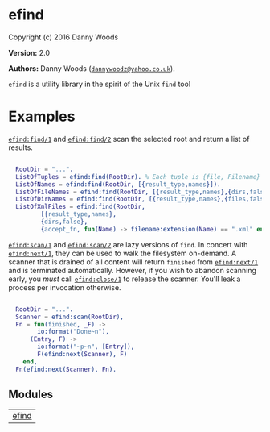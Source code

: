 

# efind #

Copyright (c) 2016 Danny Woods

__Version:__ 2.0

__Authors:__ Danny Woods ([`dannywoodz@yahoo.co.uk`](mailto:dannywoodz@yahoo.co.uk)).

`efind` is a utility library in the spirit of the Unix `find` tool


# Examples #

[`efind:find/1`](efind.md#find-1) and [`efind:find/2`](efind.md#find-2) scan the selected root and return a list of results.

```erlang

  RootDir = "...".
  ListOfTuples = efind:find(RootDir). % Each tuple is {file, Filename} or {dir, Dirname}
  ListOfNames = efind:find(RootDir, [{result_type,names}]).
  ListOfFileNames = efind:find(RootDir, [{result_type,names},{dirs,false}]).
  ListOfDirNames = efind:find(RootDir, [{result_type,names},{files,false}]).
  ListOfXmlFiles = efind:find(RootDir,
  		 [{result_type,names},
		 {dirs,false},
		 {accept_fn, fun(Name) -> filename:extension(Name) == ".xml" end}]).

```

[`efind:scan/1`](efind.md#scan-1) and [`efind:scan/2`](efind.md#scan-2) are lazy versions of `find`.  In concert
with [`efind:next/1`](efind.md#next-1), they can be used to walk the filesystem on-demand.  A scanner that is
drained of all content will return `finished` from [`efind:next/1`](efind.md#next-1) and is
terminated automatically.  However, if you wish to abandon scanning early, you _must_ call
[`efind:close/1`](efind.md#close-1) to release the scanner.   You'll leak a process per invocation otherwise.

```erlang

  RootDir = "...".
  Scanner = efind:scan(RootDir),
  Fn = fun(finished, _F) ->
	  	io:format("Done~n"),
	  (Entry, F) ->
	  	io:format("~p~n", [Entry]),
		F(efind:next(Scanner), F)
	end,
  Fn(efind:next(Scanner), Fn).

```



## Modules ##


<table width="100%" border="0" summary="list of modules">
<tr><td><a href="efind.md" class="module">efind</a></td></tr></table>

